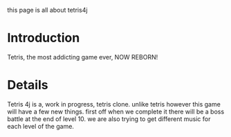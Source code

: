 this page is all about tetris4j

# Introduction #

Tetris, the most addicting game ever, NOW REBORN!

# Details #

Tetris 4j is a, work in progress, tetris clone. unlike tetris however this game will have a few new things. first off when we complete it there will be a boss battle at the end of level 10. we are also trying to get different music for each level of the game.